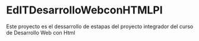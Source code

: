 # EdITDesarrolloWebconHTMLPI
Este proyecto es el dessarrollo de estapas del proyecto integrador del curso de Desarrollo Web con Html
